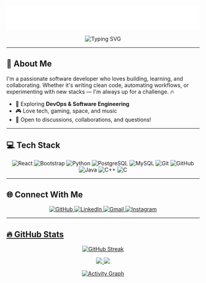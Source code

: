 <!-- Profile Header -->
<p align="center">
  <img src="name.svg" alt="Name Banner" />
</p>

<p align="center">
  <img src="https://readme-typing-svg.demolab.com/?lines=Full%20Stack%20Web%20Developer!;Always%20learning%20new%20things!&font=Fira+Code&center=true&width=440&height=45&color=f75c7e&vCenter=true&size=22&pause=1000" alt="Typing SVG" />
</p>

---

## 👋 About Me

I'm a passionate software developer who loves building, learning, and collaborating. Whether it's writing clean code, automating workflows, or experimenting with new stacks — I'm always up for a challenge. 🔥

- 📘 Exploring **DevOps & Software Engineering**
- 🎮 Love tech, gaming, space, and music
- 💬 Open to discussions, collaborations, and questions!

---

## 💻 Tech Stack

<p align="center"> 
<!-- Frontend --> 
<img src="https://cdn.jsdelivr.net/gh/devicons/devicon/icons/react/react-original.svg" height="30" title="React"/> 
<img src="https://cdn.jsdelivr.net/gh/devicons/devicon/icons/bootstrap/bootstrap-original.svg" height="30" title="Bootstrap"/> 
<!-- Backend --> 
<img src="https://cdn.jsdelivr.net/gh/devicons/devicon/icons/python/python-original.svg" height="30" title="Python"/> 
<!-- Database --> 
<img src="https://cdn.jsdelivr.net/gh/devicons/devicon/icons/postgresql/postgresql-original.svg" height="30" title="PostgreSQL"/> 
<img src="https://cdn.jsdelivr.net/gh/devicons/devicon/icons/mysql/mysql-original.svg" height="30" title="MySQL"/> 
<!-- Tools --> 
<img src="https://cdn.jsdelivr.net/gh/devicons/devicon/icons/git/git-original.svg" height="30" title="Git"/> 
<img src="https://cdn.jsdelivr.net/gh/devicons/devicon/icons/github/github-original.svg" height="30" title="GitHub"/> 
<!-- Languages --> 
<img src="https://cdn.jsdelivr.net/gh/devicons/devicon/icons/java/java-original.svg" height="30" title="Java"/> 
<img src="https://cdn.jsdelivr.net/gh/devicons/devicon/icons/cplusplus/cplusplus-original.svg" height="30" title="C++"/> 
<img src="https://cdn.jsdelivr.net/gh/devicons/devicon/icons/c/c-original.svg" height="30" title="C"/> </p>

---

## 🌐 Connect With Me

<p align="center">
  <a href="https://github.com/BhavishaGhatwal-10">
    <img src="https://img.shields.io/badge/GitHub-100000?style=for-the-badge&logo=github&logoColor=white" alt="GitHub">
  </a>
  <a href="https://www.linkedin.com/in/bhavisha-ghatwal-95347a374/">
    <img src="https://img.shields.io/badge/LinkedIn-0077B5?style=for-the-badge&logo=linkedin&logoColor=white" alt="LinkedIn">
  </a>
  <a href="mailto:bhavishaghatwal06@gmail.com">
    <img src="https://img.shields.io/badge/Email-D14836?style=for-the-badge&logo=gmail&logoColor=white" alt="Gmail">
  </a>
  <a href="bhavishaghatwal_1006">
    <img src="https://img.shields.io/badge/Instagram-E4405F?style=for-the-badge&logo=Instagram&logoColor=white" alt="Instagram">
</p>

---

## 🔥 GitHub Stats

<p align="center">
  <img src="https://streak-stats.demolab.com/?user=BhavishaGhatwal-10&theme=react&hide_border=true&layout=compact&bg_color=1F222E&title_color=F85D7F&icon_color=F8D866" alt="GitHub Streak" />
</p>

<p align="center">
  <img src="https://github-readme-stats.vercel.app/api?username=BhavishaGhatwal-10&show_icons=true&include_all_commits=true&count_private=true&theme=react&hide_border=true&bg_color=1F222E&title_color=F85D7F&rank_icon=github&icon_color=F8D866" height="190px"/>
  <img src="https://github-readme-stats.vercel.app/api/top-langs/?username=BhavishaGhatwal-10&layout=compact&theme=react&hide_border=true&bg_color=1F222E&title_color=F85D7F&icon_color=F8D866&hide=HTML,Jupyter%20Notebook" height="190px"/>
</p>

<p align="center">
  <img src="https://github-readme-activity-graph.vercel.app/graph?username=BhavishaGhatwal-10&bg_color=1F222E&color=F8D866&line=F85D7F&point=FFFFFF&area=true&hide_border=true" alt="Activity Graph"/>
</p>
